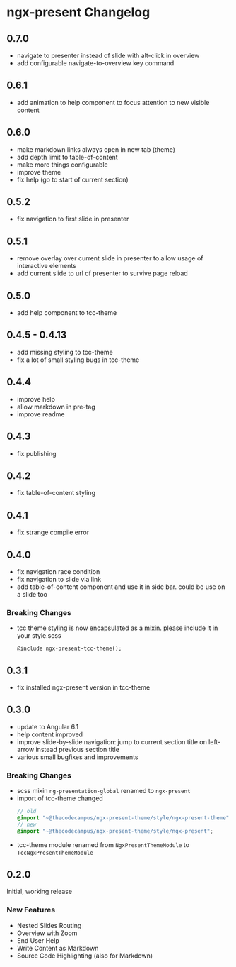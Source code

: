 # ngx-present Changelog

## 0.7.0

* navigate to presenter instead of slide with alt-click in overview
* add configurable navigate-to-overview key command

## 0.6.1

* add animation to help component to focus attention to new visible content

## 0.6.0

* make markdown links always open in new tab (theme)
* add depth limit to table-of-content
* make more things configurable
* improve theme
* fix help (go to start of current section)

## 0.5.2

* fix navigation to first slide in presenter

## 0.5.1

* remove overlay over current slide in presenter to allow usage of interactive elements
* add current slide to url of presenter to survive page reload

## 0.5.0

* add help component to tcc-theme

## 0.4.5 - 0.4.13

* add missing styling to tcc-theme
* fix a lot of small styling bugs in tcc-theme

## 0.4.4

* improve help
* allow markdown in pre-tag
* improve readme

## 0.4.3

* fix publishing

## 0.4.2

* fix table-of-content styling

## 0.4.1

* fix strange compile error

## 0.4.0

* fix navigation race condition
* fix navigation to slide via link
* add table-of-content component and use it in side bar. could be use on a slide too

### Breaking Changes

* tcc theme styling is now encapsulated as a mixin. please include it in your style.scss
  ```
  @include ngx-present-tcc-theme();
  ``` 

## 0.3.1

* fix installed ngx-present version in tcc-theme

## 0.3.0

* update to Angular 6.1
* help content improved
* improve slide-by-slide navigation: jump to current section title on left-arrow instead previous section title
* various small bugfixes and improvements

### Breaking Changes

* scss mixin `ng-presentation-global` renamed to `ngx-present`
* import of tcc-theme changed
  ```scss
  // old
  @import "~@thecodecampus/ngx-present-theme/style/ngx-present-theme";
  // new
  @import "~@thecodecampus/ngx-present-theme/style/ngx-present";
  ```
* tcc-theme module renamed from `NgxPresentThemeModule` to `TccNgxPresentThemeModule`

## 0.2.0

Initial, working release

### New Features

* Nested Slides Routing
* Overview with Zoom
* End User Help
* Write Content as Markdown
* Source Code Highlighting (also for Markdown) 

